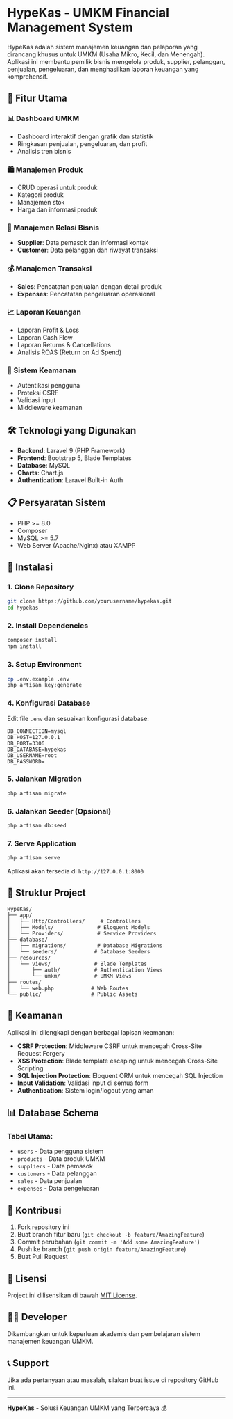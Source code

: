 # HypeKas - UMKM Financial Management System

HypeKas adalah sistem manajemen keuangan dan pelaporan yang dirancang khusus untuk UMKM (Usaha Mikro, Kecil, dan Menengah). Aplikasi ini membantu pemilik bisnis mengelola produk, supplier, pelanggan, penjualan, pengeluaran, dan menghasilkan laporan keuangan yang komprehensif.

## 🚀 Fitur Utama

### 📊 Dashboard UMKM

-   Dashboard interaktif dengan grafik dan statistik
-   Ringkasan penjualan, pengeluaran, dan profit
-   Analisis tren bisnis

### 🛍️ Manajemen Produk

-   CRUD operasi untuk produk
-   Kategori produk
-   Manajemen stok
-   Harga dan informasi produk

### 👥 Manajemen Relasi Bisnis

-   **Supplier**: Data pemasok dan informasi kontak
-   **Customer**: Data pelanggan dan riwayat transaksi

### 💰 Manajemen Transaksi

-   **Sales**: Pencatatan penjualan dengan detail produk
-   **Expenses**: Pencatatan pengeluaran operasional

### 📈 Laporan Keuangan

-   Laporan Profit & Loss
-   Laporan Cash Flow
-   Laporan Returns & Cancellations
-   Analisis ROAS (Return on Ad Spend)

### 🔐 Sistem Keamanan

-   Autentikasi pengguna
-   Proteksi CSRF
-   Validasi input
-   Middleware keamanan

## 🛠️ Teknologi yang Digunakan

-   **Backend**: Laravel 9 (PHP Framework)
-   **Frontend**: Bootstrap 5, Blade Templates
-   **Database**: MySQL
-   **Charts**: Chart.js
-   **Authentication**: Laravel Built-in Auth

## 📋 Persyaratan Sistem

-   PHP >= 8.0
-   Composer
-   MySQL >= 5.7
-   Web Server (Apache/Nginx) atau XAMPP

## 🚀 Instalasi

### 1. Clone Repository

```bash
git clone https://github.com/yourusername/hypekas.git
cd hypekas
```

### 2. Install Dependencies

```bash
composer install
npm install
```

### 3. Setup Environment

```bash
cp .env.example .env
php artisan key:generate
```

### 4. Konfigurasi Database

Edit file `.env` dan sesuaikan konfigurasi database:

```env
DB_CONNECTION=mysql
DB_HOST=127.0.0.1
DB_PORT=3306
DB_DATABASE=hypekas
DB_USERNAME=root
DB_PASSWORD=
```

### 5. Jalankan Migration

```bash
php artisan migrate
```

### 6. Jalankan Seeder (Opsional)

```bash
php artisan db:seed
```

### 7. Serve Application

```bash
php artisan serve
```

Aplikasi akan tersedia di `http://127.0.0.1:8000`

## 📁 Struktur Project

```
HypeKas/
├── app/
│   ├── Http/Controllers/     # Controllers
│   ├── Models/              # Eloquent Models
│   └── Providers/           # Service Providers
├── database/
│   ├── migrations/          # Database Migrations
│   └── seeders/            # Database Seeders
├── resources/
│   └── views/              # Blade Templates
│       ├── auth/           # Authentication Views
│       └── umkm/           # UMKM Views
├── routes/
│   └── web.php            # Web Routes
└── public/                # Public Assets
```

## 🔐 Keamanan

Aplikasi ini dilengkapi dengan berbagai lapisan keamanan:

-   **CSRF Protection**: Middleware CSRF untuk mencegah Cross-Site Request Forgery
-   **XSS Protection**: Blade template escaping untuk mencegah Cross-Site Scripting
-   **SQL Injection Protection**: Eloquent ORM untuk mencegah SQL Injection
-   **Input Validation**: Validasi input di semua form
-   **Authentication**: Sistem login/logout yang aman

## 📊 Database Schema

### Tabel Utama:

-   `users` - Data pengguna sistem
-   `products` - Data produk UMKM
-   `suppliers` - Data pemasok
-   `customers` - Data pelanggan
-   `sales` - Data penjualan
-   `expenses` - Data pengeluaran

## 🤝 Kontribusi

1. Fork repository ini
2. Buat branch fitur baru (`git checkout -b feature/AmazingFeature`)
3. Commit perubahan (`git commit -m 'Add some AmazingFeature'`)
4. Push ke branch (`git push origin feature/AmazingFeature`)
5. Buat Pull Request

## 📝 Lisensi

Project ini dilisensikan di bawah [MIT License](LICENSE).

## 👨‍💻 Developer

Dikembangkan untuk keperluan akademis dan pembelajaran sistem manajemen keuangan UMKM.

## 📞 Support

Jika ada pertanyaan atau masalah, silakan buat issue di repository GitHub ini.

---

**HypeKas** - Solusi Keuangan UMKM yang Terpercaya 💰
